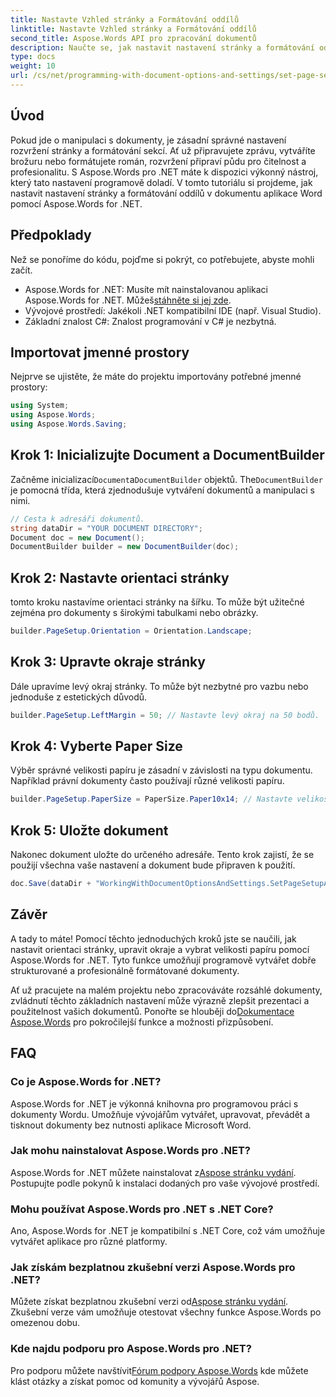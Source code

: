 ```yaml
---
title: Nastavte Vzhled stránky a Formátování oddílů
linktitle: Nastavte Vzhled stránky a Formátování oddílů
second_title: Aspose.Words API pro zpracování dokumentů
description: Naučte se, jak nastavit nastavení stránky a formátování oddílů v dokumentech Word pomocí Aspose.Words for .NET s naším podrobným průvodcem. Vylepšete prezentaci svého dokumentu bez námahy.
type: docs
weight: 10
url: /cs/net/programming-with-document-options-and-settings/set-page-setup-and-section-formatting/
---
```

## Úvod

Pokud jde o manipulaci s dokumenty, je zásadní správné nastavení rozvržení stránky a formátování sekcí. Ať už připravujete zprávu, vytváříte brožuru nebo formátujete román, rozvržení připraví půdu pro čitelnost a profesionalitu. S Aspose.Words pro .NET máte k dispozici výkonný nástroj, který tato nastavení programově doladí. V tomto tutoriálu si projdeme, jak nastavit nastavení stránky a formátování oddílů v dokumentu aplikace Word pomocí Aspose.Words for .NET.

## Předpoklady

Než se ponoříme do kódu, pojďme si pokrýt, co potřebujete, abyste mohli začít.

-  Aspose.Words for .NET: Musíte mít nainstalovanou aplikaci Aspose.Words for .NET. Můžeš[stáhněte si jej zde](https://releases.aspose.com/words/net/).
- Vývojové prostředí: Jakékoli .NET kompatibilní IDE (např. Visual Studio).
- Základní znalost C#: Znalost programování v C# je nezbytná.

## Importovat jmenné prostory

Nejprve se ujistěte, že máte do projektu importovány potřebné jmenné prostory:

```csharp
using System;
using Aspose.Words;
using Aspose.Words.Saving;
```

## Krok 1: Inicializujte Document a DocumentBuilder

 Začněme inicializací`Document`a`DocumentBuilder` objektů. The`DocumentBuilder` je pomocná třída, která zjednodušuje vytváření dokumentů a manipulaci s nimi.

```csharp
// Cesta k adresáři dokumentů.
string dataDir = "YOUR DOCUMENT DIRECTORY";
Document doc = new Document();
DocumentBuilder builder = new DocumentBuilder(doc);
```

## Krok 2: Nastavte orientaci stránky

tomto kroku nastavíme orientaci stránky na šířku. To může být užitečné zejména pro dokumenty s širokými tabulkami nebo obrázky.

```csharp
builder.PageSetup.Orientation = Orientation.Landscape;
```

## Krok 3: Upravte okraje stránky

Dále upravíme levý okraj stránky. To může být nezbytné pro vazbu nebo jednoduše z estetických důvodů.

```csharp
builder.PageSetup.LeftMargin = 50; // Nastavte levý okraj na 50 bodů.
```

## Krok 4: Vyberte Paper Size

Výběr správné velikosti papíru je zásadní v závislosti na typu dokumentu. Například právní dokumenty často používají různé velikosti papíru.

```csharp
builder.PageSetup.PaperSize = PaperSize.Paper10x14; // Nastavte velikost papíru na 10 x 14 palců.
```

## Krok 5: Uložte dokument

Nakonec dokument uložte do určeného adresáře. Tento krok zajistí, že se použijí všechna vaše nastavení a dokument bude připraven k použití.

```csharp
doc.Save(dataDir + "WorkingWithDocumentOptionsAndSettings.SetPageSetupAndSectionFormatting.docx");
```

## Závěr

A tady to máte! Pomocí těchto jednoduchých kroků jste se naučili, jak nastavit orientaci stránky, upravit okraje a vybrat velikosti papíru pomocí Aspose.Words for .NET. Tyto funkce umožňují programově vytvářet dobře strukturované a profesionálně formátované dokumenty.

Ať už pracujete na malém projektu nebo zpracováváte rozsáhlé dokumenty, zvládnutí těchto základních nastavení může výrazně zlepšit prezentaci a použitelnost vašich dokumentů. Ponořte se hlouběji do[Dokumentace Aspose.Words](https://reference.aspose.com/words/net/) pro pokročilejší funkce a možnosti přizpůsobení.

## FAQ

### Co je Aspose.Words for .NET?

Aspose.Words for .NET je výkonná knihovna pro programovou práci s dokumenty Wordu. Umožňuje vývojářům vytvářet, upravovat, převádět a tisknout dokumenty bez nutnosti aplikace Microsoft Word.

### Jak mohu nainstalovat Aspose.Words pro .NET?

 Aspose.Words for .NET můžete nainstalovat z[Aspose stránku vydání](https://releases.aspose.com/words/net/). Postupujte podle pokynů k instalaci dodaných pro vaše vývojové prostředí.

### Mohu používat Aspose.Words pro .NET s .NET Core?

Ano, Aspose.Words for .NET je kompatibilní s .NET Core, což vám umožňuje vytvářet aplikace pro různé platformy.

### Jak získám bezplatnou zkušební verzi Aspose.Words pro .NET?

 Můžete získat bezplatnou zkušební verzi od[Aspose stránku vydání](https://releases.aspose.com/). Zkušební verze vám umožňuje otestovat všechny funkce Aspose.Words po omezenou dobu.

### Kde najdu podporu pro Aspose.Words pro .NET?

 Pro podporu můžete navštívit[Fórum podpory Aspose.Words](https://forum.aspose.com/c/words/8) kde můžete klást otázky a získat pomoc od komunity a vývojářů Aspose.
